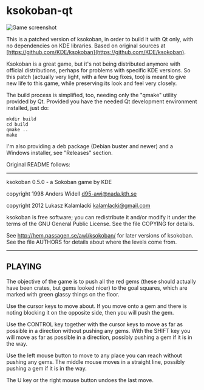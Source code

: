 # ksokoban-qt

![Game screenshot](dpc/screenshot.png)

This is a patched version of ksokoban, in order to build it with Qt only, with no dependencies on KDE libraries. Based on original sources at [https://github.com/KDE/ksokoban](https://github.com/KDE/ksokoban).

Ksokoban is a great game, but it's not being distributed anymore with official distributions, perhaps for problems with specific KDE versions. So this patch (actually very light, with a few bug fixes, too) is meant to give new life to this game, while preserving its look and feel very closely.

The build process is simplified, too, needing only the "qmake" utility provided by Qt. Provided you have the needed Qt development environment installed, just do:

```
mkdir build
cd build
qmake ..
make
```

I'm also providing a deb package (Debian buster and newer) and a Windows installer, see "Releases" section.


Original README follows:

------------------------------------------------------------------------

ksokoban 0.5.0 - a Sokoban game by KDE

copyright 1998 Anders Widell  <d95-awi@nada.kth.se>

copyright 2012 Lukasz Kalamlacki <kalamlacki@gmail.com>

ksokoban is free software; you can redistribute it and/or modify it
under the terms of the GNU General Public License. See the file
COPYING for details.

See http://hem.passagen.se/awl/ksokoban/ for later versions of ksokoban.
See the file AUTHORS for details about where the levels come from.

------------------------------------------------------------------------

## PLAYING


The objective of the game is to push all the red gems (these should
actually have been crates, but gems looked nicer) to the goal squares,
which are marked with green glassy things on the floor.

Use the cursor keys to move about. If you move onto a gem and there is
noting blocking it on the opposite side, then you will push the gem.

Use the CONTROL key together with the cursor keys to move as far as
possible in a direction without pushing any gems. With the SHIFT key
you will move as far as possible in a direction, possibly pushing a
gem if it is in the way.

Use the left mouse button to move to any place you can reach without
pushing any gems. The middle mouse moves in a straight line, possibly
pushing a gem if it is in the way.

The U key or the right mouse button undoes the last move.
